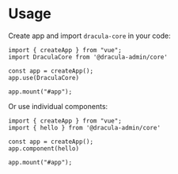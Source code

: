 # Usage

Create app and import `dracula-core` in your code:

``` JS
import { createApp } from "vue";
import DraculaCore from '@dracula-admin/core'

const app = createApp();
app.use(DraculaCore)

app.mount("#app");
```

Or use individual components:

``` JS
import { createApp } from "vue";
import { hello } from '@dracula-admin/core'

const app = createApp();
app.component(hello)

app.mount("#app");
```